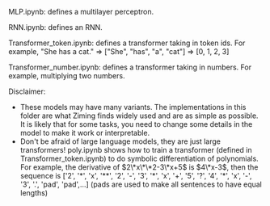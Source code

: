 MLP.ipynb: defines a multilayer perceptron.

RNN.ipynb: defines an RNN. 

Transformer_token.ipynb: defines a transformer taking in token ids. For example, "She has a cat." => ["She", "has", "a", "cat"] => [0, 1, 2, 3]

Transformer_number.ipynb: defines a transformer taking in numbers. For example, multiplying two numbers.

Disclaimer: 
* These models may have many variants. The implementations in this folder are what Ziming finds widely used and are as simple as possible. It is likely that for some tasks, you need to change some details in the  model to make it work or interpretable.
* Don't be afraid of large language models, they are just large transformers! poly.ipynb shows how to train a transformer (defined in Transformer_token.ipynb) to do symbolic differentiation of polynomials. For example, the derivative of $2\*x\*\*2-3\*x+5$ is $4\*x-3$, then the sequence is ['2', '*', 'x', '\*\*', '2', '-', '3', '\*', 'x', '+', '5', '?', '4', '\*', 'x', '-', '3', '.', 'pad', 'pad',...] (pads are used to make all sentences to have equal lengths)

